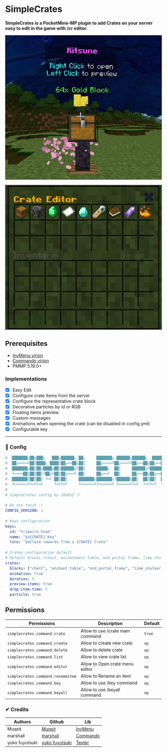 # SimpleCrates

**SimpleCrates is a PocketMine-MP plugin to add Crates on your server easy to edit in the game with /cr editor.**

<p align="center"><img src="img/crate.png"></p>

<p align="center"><img src="img/crate_editor.png"></p>

## Prerequisites

- <a href="https://github.com/Muqsit/InvMenu">InvMenu virion</a>
- <a href="https://github.com/CortexPE/Commando">Commando virion</a>
- PMMP 5.19.0+

### Implementations

- [x] Easy Edit
- [x] Configure crate items from the server
- [x] Configure the representative crate block
- [x] Decorative particles by id or RGB
- [x] Floating items preview
- [x] Custom messages
- [x] Animations when opening the crate (can be disabled in config.yml)
- [x] Configurable key

---

### 💾 Config

```yml
#  ███████╗██╗███╗   ███╗██████╗ ██╗     ███████╗ ██████╗██████╗  █████╗ ████████╗███████╗███████╗
#  ██╔════╝██║████╗ ████║██╔══██╗██║     ██╔════╝██╔════╝██╔══██╗██╔══██╗╚══██╔══╝██╔════╝██╔════╝
#  ███████╗██║██╔████╔██║██████╔╝██║     █████╗  ██║     ██████╔╝███████║   ██║   █████╗  ███████╗
#  ╚════██║██║██║╚██╔╝██║██╔═══╝ ██║     ██╔══╝  ██║     ██╔══██╗██╔══██║   ██║   ██╔══╝  ╚════██║
#  ███████║██║██║ ╚═╝ ██║██║     ███████╗███████╗╚██████╗██║  ██║██║  ██║   ██║   ███████╗███████║
#  ╚══════╝╚═╝╚═╝     ╚═╝╚═╝     ╚══════╝╚══════╝ ╚═════╝╚═╝  ╚═╝╚═╝  ╚═╝   ╚═╝   ╚══════╝╚══════╝
#
# SimpleCrates config by iRxDuZ ツ

# Do not touch :)
CONFIG_VERSION: 1

# Keys configuration
keys:
  id: "tripwire_hook"
  name: "§d{CRATE} Key"
  lore: "§eClaim rewards from a {CRATE} Crate"

# Crates configuration default
# Default blocks (chest, enchantment table, end portal frame, lime shulker box)
crates:
  blocks: ["chest", "enchant_table", "end_portal_frame", "lime_shulker_box"]
  animation: true
  duration: 5
  preview-items: true
  drop-item-time: 5
  particle: true
```

## Permissions

| Permissions                       | Description                      | Default |
| --------------------------------- | -------------------------------- | ------- |
| `simplecrates.command.crate`      | Allow to use /crate main command | `true`  |
| `simplecrates.command.create`     | Allow to create new crate        | `op`    |
| `simplecrates.command.delete`     | Allow to delete crate            | `op`    |
| `simplecrates.command.list`       | Allow to view crate list         | `op`    |
| `simplecrates.command.editor`     | Allow to Open crate menu editor  | `op`    |
| `simplecrates.command.renameitem` | Allow to Rename an item          | `op`    |
| `simplecrates.command.key`        | Allow to use /key command        | `op`    |
| `simplecrates.command.keyall`     | Allow to use /keyall command     | `op`    |

### ✔ Credits

| Authors        | Github                                         | Lib                                              |
| -------------- | ---------------------------------------------- | ------------------------------------------------ |
| Muqsit         | [Muqsit](https://github.com/Muqsit)            | [InvMenu](https://github.com/Muqsit/InvMenu)     |
| marshall       | [marshall](https://github.com/CortexPE)        | [Commando](https://github.com/CortexPE/Commando) |
| yuko fuyutsuki | [yuko fuyutsuki](https://github.com/fuyutsuki) | [Texter](https://github.com/fuyutsuki/Texter)    |
